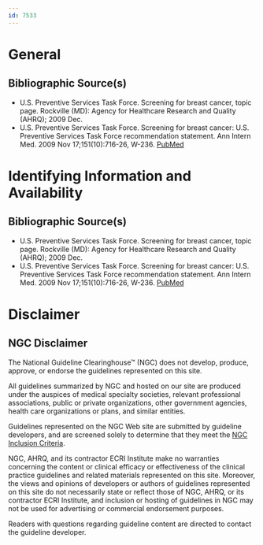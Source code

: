 ```yaml
---
id: 7533
---
```


# General

## Bibliographic Source(s)

- U.S. Preventive Services Task Force. Screening for breast cancer, topic page. Rockville (MD): Agency for Healthcare Research and Quality (AHRQ); 2009 Dec.
- U.S. Preventive Services Task Force. Screening for breast cancer: U.S. Preventive Services Task Force recommendation statement. Ann Intern Med. 2009 Nov 17;151(10):716-26, W-236. [ PubMed ](http://www.ncbi.nlm.nih.gov/entrez/query.fcgi?cmd=Retrieve&db=pubmed&dopt=Abstract&list_uids=19920272)

# Identifying Information and Availability

## Bibliographic Source(s)

- U.S. Preventive Services Task Force. Screening for breast cancer, topic page. Rockville (MD): Agency for Healthcare Research and Quality (AHRQ); 2009 Dec.
- U.S. Preventive Services Task Force. Screening for breast cancer: U.S. Preventive Services Task Force recommendation statement. Ann Intern Med. 2009 Nov 17;151(10):716-26, W-236. [ PubMed ](http://www.ncbi.nlm.nih.gov/entrez/query.fcgi?cmd=Retrieve&db=pubmed&dopt=Abstract&list_uids=19920272)

# Disclaimer

## NGC Disclaimer

The National Guideline Clearinghouse™ (NGC) does not develop, produce, approve, or endorse the guidelines represented on this site.

All guidelines summarized by NGC and hosted on our site are produced under the auspices of medical specialty societies, relevant professional associations, public or private organizations, other government agencies, health care organizations or plans, and similar entities.

Guidelines represented on the NGC Web site are submitted by guideline developers, and are screened solely to determine that they meet the [NGC Inclusion Criteria](/help-and-about/summaries/inclusion-criteria).

NGC, AHRQ, and its contractor ECRI Institute make no warranties concerning the content or clinical efficacy or effectiveness of the clinical practice guidelines and related materials represented on this site. Moreover, the views and opinions of developers or authors of guidelines represented on this site do not necessarily state or reflect those of NGC, AHRQ, or its contractor ECRI Institute, and inclusion or hosting of guidelines in NGC may not be used for advertising or commercial endorsement purposes.

Readers with questions regarding guideline content are directed to contact the guideline developer.

